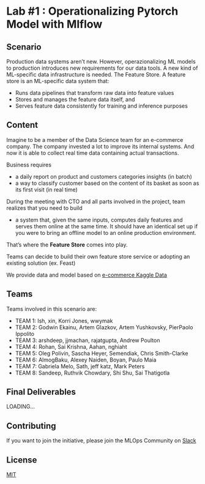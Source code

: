 # Lab #1 : Operationalizing Pytorch Model with Mlflow

## Scenario

Production data systems aren’t new. However, operazionalizing ML models to production introduces new requirements for our data tools. A new kind of ML-specific data infrastructure is needed. The Feature Store. 
A feature store is an ML-specific data system that:

* Runs data pipelines that transform raw data into feature values
* Stores and manages the feature data itself, and
* Serves feature data consistently for training and inference purposes

## Content

Imagine to be a member of the Data Science team for an e-commerce company. The company invested a lot to improve its internal systems. And now it is able to collect real time data containing actual transactions. 

Business requires 

* a daily report on product and customers categories insights (in batch)
* a way to classify customer based on the content of its basket as soon as its first visit (in real time)

During the meeting with CTO and all parts involved in the project, team realizes that you need to build

* a system that, given the same inputs, computes daily features and serves them online at the same time. It should have an identical set up if you were to bring an offline model to an online production environment.

That’s where the **Feature Store** comes into play. 

Teams can decide to build their own feature store service or adopting an existing solution (ex. Feast)

We provide data and model based on [e-commerce Kaggle Data](https://www.kaggle.com/carrie1/ecommerce-data)

## Teams

Teams involved in this scenario are:

- TEAM 1: Ish, xin, Korri Jones, wwymak
- TEAM 2: Godwin Ekainu, Artem Glazkov, Artem Yushkovsky, PierPaolo Ippolito
- TEAM 3: arshdeep, jjmachan, rajatgupta, Andrew Poulton
- TEAM 4: Rohan, Sai Krishna, Aahan, nghiaht
- TEAM 5: Oleg Polivin, Sascha Heyer, Semendiak, Chris Smith-Clarke
- TEAM 6: AlmogBaku, Alexey Naiden, Boyan, Paulo Maia
- TEAM 7: Gabriela Melo, Sath, jeff katz, Mark Peters
- TEAM 8: Sandeep, Ruthvik Chowdary, Shi Shu, Sai Thatigotla

## Final Deliverables

LOADING...


## Contributing
If you want to join the initiative, please join the MLOps Community on [Slack](https://mlops-community.slack.com/join/shared_invite)

## License
[MIT](https://choosealicense.com/licenses/mit/)